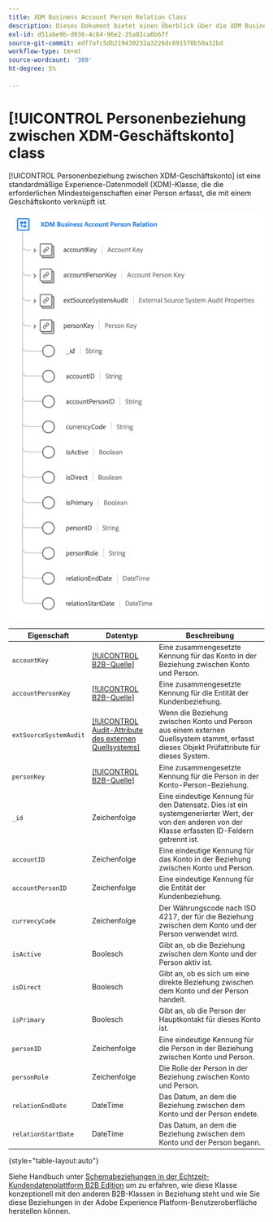 ```yaml
---
title: XDM Business Account Person Relation Class
description: Dieses Dokument bietet einen Überblick über die XDM Business Account Person Relation-Klasse im Experience-Datenmodell (XDM).
exl-id: d51abe9b-d936-4c84-96e2-35a81ca6b67f
source-git-commit: edf7afc5db219430232a3226dc691570b50a32bd
workflow-type: tm+mt
source-wordcount: '309'
ht-degree: 5%

---
```


# [!UICONTROL Personenbeziehung zwischen XDM-Geschäftskonto] class

[!UICONTROL Personenbeziehung zwischen XDM-Geschäftskonto] ist eine standardmäßige Experience-Datenmodell (XDM)-Klasse, die die erforderlichen Mindesteigenschaften einer Person erfasst, die mit einem Geschäftskonto verknüpft ist.

![](../../images/classes/b2b/business-account-person-relation.png)

| Eigenschaft | Datentyp | Beschreibung |
| --- | --- | --- |
| `accountKey` | [[!UICONTROL B2B-Quelle]](../../data-types/b2b-source.md) | Eine zusammengesetzte Kennung für das Konto in der Beziehung zwischen Konto und Person. |
| `accountPersonKey` | [[!UICONTROL B2B-Quelle]](../../data-types/b2b-source.md) | Eine zusammengesetzte Kennung für die Entität der Kundenbeziehung. |
| `extSourceSystemAudit` | [[!UICONTROL Audit-Attribute des externen Quellsystems]](../../data-types/external-source-system-audit-attributes.md) | Wenn die Beziehung zwischen Konto und Person aus einem externen Quellsystem stammt, erfasst dieses Objekt Prüfattribute für dieses System. |
| `personKey` | [[!UICONTROL B2B-Quelle]](../../data-types/b2b-source.md) | Eine zusammengesetzte Kennung für die Person in der Konto-Person-Beziehung. |
| `_id` | Zeichenfolge | Eine eindeutige Kennung für den Datensatz. Dies ist ein systemgenerierter Wert, der von den anderen von der Klasse erfassten ID-Feldern getrennt ist. |
| `accountID` | Zeichenfolge | Eine eindeutige Kennung für das Konto in der Beziehung zwischen Konto und Person. |
| `accountPersonID` | Zeichenfolge | Eine eindeutige Kennung für die Entität der Kundenbeziehung. |
| `currencyCode` | Zeichenfolge | Der Währungscode nach ISO 4217, der für die Beziehung zwischen dem Konto und der Person verwendet wird. |
| `isActive` | Boolesch | Gibt an, ob die Beziehung zwischen dem Konto und der Person aktiv ist. |
| `isDirect` | Boolesch | Gibt an, ob es sich um eine direkte Beziehung zwischen dem Konto und der Person handelt. |
| `isPrimary` | Boolesch | Gibt an, ob die Person der Hauptkontakt für dieses Konto ist. |
| `personID` | Zeichenfolge | Eine eindeutige Kennung für die Person in der Beziehung zwischen Konto und Person. |
| `personRole` | Zeichenfolge | Die Rolle der Person in der Beziehung zwischen Konto und Person. |
| `relationEndDate` | DateTime | Das Datum, an dem die Beziehung zwischen dem Konto und der Person endete. |
| `relationStartDate` | DateTime | Das Datum, an dem die Beziehung zwischen dem Konto und der Person begann. |

{style=&quot;table-layout:auto&quot;}

Siehe Handbuch unter [Schemabeziehungen in der Echtzeit-Kundendatenplattform B2B Edition](../../tutorials/relationship-b2b.md) um zu erfahren, wie diese Klasse konzeptionell mit den anderen B2B-Klassen in Beziehung steht und wie Sie diese Beziehungen in der Adobe Experience Platform-Benutzeroberfläche herstellen können.
